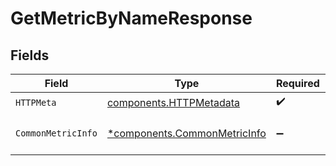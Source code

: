 # GetMetricByNameResponse


## Fields

| Field                                                                       | Type                                                                        | Required                                                                    | Description                                                                 |
| --------------------------------------------------------------------------- | --------------------------------------------------------------------------- | --------------------------------------------------------------------------- | --------------------------------------------------------------------------- |
| `HTTPMeta`                                                                  | [components.HTTPMetadata](../../models/components/httpmetadata.md)          | :heavy_check_mark:                                                          | N/A                                                                         |
| `CommonMetricInfo`                                                          | [*components.CommonMetricInfo](../../models/components/commonmetricinfo.md) | :heavy_minus_sign:                                                          | The request has succeeded.                                                  |